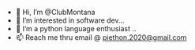 - 👋 Hi, I’m @ClubMontana
- 👀 I’m interested in software dev...
- 🌱 I’m a python language enthusiast ..
- 📫 Reach me thru email @ piethon.2020@gmail.com

<!---
ClubMontana/ClubMontana is a ✨ special ✨ repository because its `README.md` (this file) appears on your GitHub profile.
You can click the Preview link to take a look at your changes.
--->
